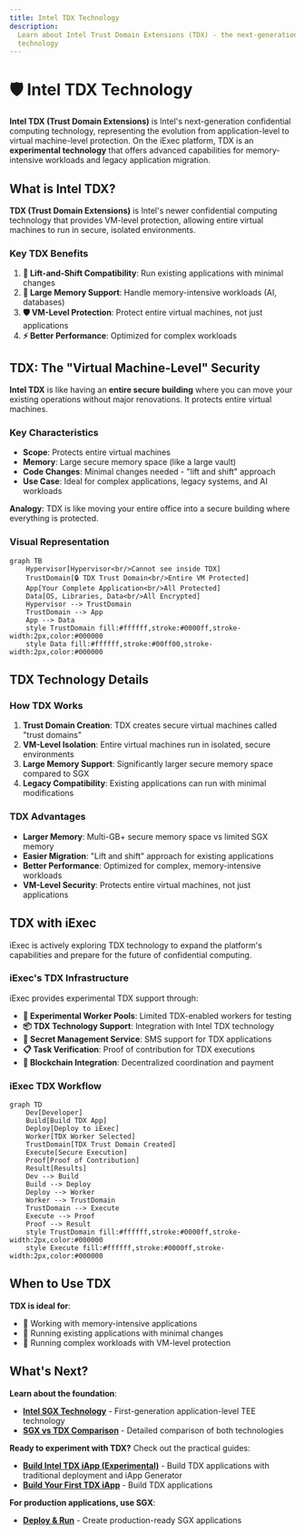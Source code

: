 ```yaml
---
title: Intel TDX Technology
description:
  Learn about Intel Trust Domain Extensions (TDX) - the next-generation TEE
  technology
---
```


# 🛡️ Intel TDX Technology

**Intel TDX (Trust Domain Extensions)** is Intel's next-generation confidential
computing technology, representing the evolution from application-level to
virtual machine-level protection. On the iExec platform, TDX is an
**experimental technology** that offers advanced capabilities for
memory-intensive workloads and legacy application migration.

## What is Intel TDX?

**TDX (Trust Domain Extensions)** is Intel's newer confidential computing
technology that provides VM-level protection, allowing entire virtual machines
to run in secure, isolated environments.

### Key TDX Benefits

1. **🔄 Lift-and-Shift Compatibility**: Run existing applications with minimal
   changes
2. **💾 Large Memory Support**: Handle memory-intensive workloads (AI,
   databases)
3. **🛡️ VM-Level Protection**: Protect entire virtual machines, not just
   applications
4. **⚡ Better Performance**: Optimized for complex workloads

## TDX: The "Virtual Machine-Level" Security

**Intel TDX** is like having an **entire secure building** where you can move
your existing operations without major renovations. It protects entire virtual
machines.

### Key Characteristics

- **Scope**: Protects entire virtual machines
- **Memory**: Large secure memory space (like a large vault)
- **Code Changes**: Minimal changes needed - "lift and shift" approach
- **Use Case**: Ideal for complex applications, legacy systems, and AI workloads

**Analogy**: TDX is like moving your entire office into a secure building where
everything is protected.

### Visual Representation

```mermaid
graph TB
    Hypervisor[Hypervisor<br/>Cannot see inside TDX]
    TrustDomain[🔒 TDX Trust Domain<br/>Entire VM Protected]
    App[Your Complete Application<br/>All Protected]
    Data[OS, Libraries, Data<br/>All Encrypted]
    Hypervisor --> TrustDomain
    TrustDomain --> App
    App --> Data
    style TrustDomain fill:#ffffff,stroke:#0000ff,stroke-width:2px,color:#000000
    style Data fill:#ffffff,stroke:#00ff00,stroke-width:2px,color:#000000
```

## TDX Technology Details

### How TDX Works

1. **Trust Domain Creation**: TDX creates secure virtual machines called "trust
   domains"
2. **VM-Level Isolation**: Entire virtual machines run in isolated, secure
   environments
3. **Large Memory Support**: Significantly larger secure memory space compared
   to SGX
4. **Legacy Compatibility**: Existing applications can run with minimal
   modifications

### TDX Advantages

- **Larger Memory**: Multi-GB+ secure memory space vs limited SGX memory
- **Easier Migration**: "Lift and shift" approach for existing applications
- **Better Performance**: Optimized for complex, memory-intensive workloads
- **VM-Level Security**: Protects entire virtual machines, not just applications

## TDX with iExec

iExec is actively exploring TDX technology to expand the platform's capabilities
and prepare for the future of confidential computing.

### iExec's TDX Infrastructure

iExec provides experimental TDX support through:

- **🔬 Experimental Worker Pools**: Limited TDX-enabled workers for testing
- **📦 TDX Technology Support**: Integration with Intel TDX technology
- **🔐 Secret Management Service**: SMS support for TDX applications
- **📋 Task Verification**: Proof of contribution for TDX executions
- **🔗 Blockchain Integration**: Decentralized coordination and payment

### iExec TDX Workflow

```mermaid
graph TD
    Dev[Developer]
    Build[Build TDX App]
    Deploy[Deploy to iExec]
    Worker[TDX Worker Selected]
    TrustDomain[TDX Trust Domain Created]
    Execute[Secure Execution]
    Proof[Proof of Contribution]
    Result[Results]
    Dev --> Build
    Build --> Deploy
    Deploy --> Worker
    Worker --> TrustDomain
    TrustDomain --> Execute
    Execute --> Proof
    Proof --> Result
    style TrustDomain fill:#ffffff,stroke:#0000ff,stroke-width:2px,color:#000000
    style Execute fill:#ffffff,stroke:#0000ff,stroke-width:2px,color:#000000
```

## When to Use TDX

**TDX is ideal for**:

- 💾 Working with memory-intensive applications
- 🔄 Running existing applications with minimal changes
- 🚀 Running complex workloads with VM-level protection

## What's Next?

**Learn about the foundation**:

- **[Intel SGX Technology](/get-started/protocol/tee/intel-sgx)** -
  First-generation application-level TEE technology
- **[SGX vs TDX Comparison](/get-started/protocol/tee/sgx-vs-tdx)** - Detailed
  comparison of both technologies

**Ready to experiment with TDX?** Check out the practical guides:

- **[Build Intel TDX iApp (Experimental)](/guides/build-iapp/advanced/build-your-first-tdx-iapp)** -
  Build TDX applications with traditional deployment and iApp Generator
- **[Build Your First TDX iApp](/guides/build-iapp/advanced/build-your-first-tdx-iapp)** -
  Build TDX applications

**For production applications, use SGX**:

- **[Deploy & Run](/guides/build-iapp/deploy-&-run)** - Create production-ready
  SGX applications
